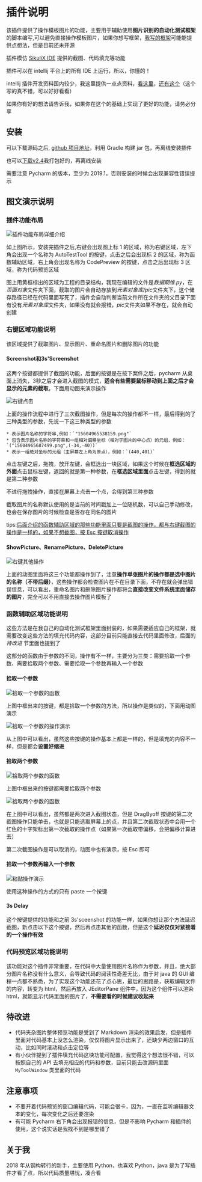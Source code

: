 # 插件说明

该插件提供了操作模板图片的功能，主要用于辅助使用**图片识别的自动化测试框架**的脚本编写,可以避免直接操作模板图片，如果你想写框架，[我写的框架](#https://testerhome.com/topics/19438)可能能提供点想法，但是目前还未开源

插件模仿 [SikuliX IDE](https://github.com/RaiMan/SikuliX1) 提供的截图、代码填充等功能

插件可以在 intellij 平台上的所有 IDE 上运行，所以，你懂的！

intellij 插件开发资料国内较少，我这里提供一点点资料，[看这里](https://github.com/judasn/IntelliJ-IDEA-Tutorial/blob/master/plugins-develop.md)，[还有这个](https://www.jianshu.com/c/9a9f5905f4a4?utm_source=desktop&utm_medium=notes-included-collection)（这个写的真不错，可以好好看看）

如果你有好的想法请告诉我，如果你在这个的基础上实现了更好的功能，请务必分享

## 安装

可以下载源码之后, [github 项目地址](https://github.com/xiaoshihu/intellijPlugin)，利用 Gradle 构建 jar 包，再离线安装插件

也可以[下载v2.4](https://github.com/xiaoshihu/intellijPlugin/releases/download/v2.4/AutoTestTool-2.4.jar)我打包好的，再离线安装

需要注意 Pycharm 的版本，至少为 2019.1，否则安装的时候会出现兼容性错误提示

## 图文演示说明

### 插件功能布局

![插件功能布局详细介绍](https://github.com/xiaoshihu/storage/raw/master/%E6%8F%92%E4%BB%B6%E5%8A%9F%E8%83%BD%E8%AF%A6%E7%BB%86%E5%B8%83%E5%B1%80%E4%BB%8B%E7%BB%8D.png)

如上图所示，安装完插件之后,右键会出现图上标 1 的区域，称为右键区域，左下角会出现一个名称为 AutoTestTool 的按键，点击之后会出现标 2 的区域，称为函数辅助区域，右上角会出现名称为 CodePreview 的按键，点击之后出现标 3 区域，称为代码预览区域

图上用黄框标出的区域为工程的目录结构，我现在编辑的文件是*数据期维.py*，在*页面对象*文件夹下面，截取的图片会自动存放到*元素对象库/pic*文件夹下，这个储存路径已经在代码里面写死了，插件会自动判断当前文件所在文件夹的父目录下面有没有*元素对象库*文件夹，如果没有就会报错，*pic*文件夹如果不存在，就会自动创建

### 右键区域功能说明

该区域提供了截取图片、显示图片、重命名图片和删除图片的功能

#### Screenshot和3s'Screenshot

这两个按键都提供了截图的功能，后面的按键是在按下案件之后，pycharm 从桌面上消失，3秒之后才会进入截图的模式，**适合有些需要鼠标移动到上面之后才会显示的元素的截取**，下面用动图来演示操作

![右键点击](https://github.com/xiaoshihu/storage/raw/master/%E5%8F%B3%E9%94%AE%E7%82%B9%E5%87%BB%E6%BC%94%E7%A4%BA%E5%8A%A8%E5%9B%BE.gif)

上面的操作流程中进行了三次截图操作，但是每次的操作都不一样，最后得到的了三种类型的参数，先说一下这三种类型的参数

    * 表示图片名称的字符串,例如：`"15604965538159.png"`
    * 包含表示图片名称的字符串和一组相对偏移坐标（相对于图片的中心点）的元组，例如：`("15604965687499.png",(-34,-40))`
    * 表示一组绝对坐标的元组（主屏幕左上角为原点），例如：`(440,401)`

点击左键之后，拖拽，放开左键，会框选出一块区域，如果这个时候在**框选区域的外面**点击鼠标左键，返回的就是第一种参数，在**框选区域里面**点击左键，得到的就是第二种参数

不进行拖拽操作，直接在屏幕上点击一个点，会得到第三种参数

截取图片的名称默认使用的是当前的时间戳加上一位随机数，可以自己手动修改，也会在保存图片的时候检查是否存在同名的图片

tips:<u>后面介绍的函数辅助区域的那些功能里面只要是截图的操作，都与右键截图的操作是一样的，如果不想截图，按 Esc 按键取消操作</u>

#### ShowPicture、RenamePicture、DeletePicture

![右键其他操作](https://github.com/xiaoshihu/storage/raw/master/%E5%8F%B3%E9%94%AE%E5%85%B6%E4%BB%96%E6%93%8D%E4%BD%9C%E6%BC%94%E7%A4%BA.gif)

上面的动图里面将这三个功能都操作到了，注意**操作单张图片的操作都是选中图片的名称（不带后缀）**，这些操作都会检查图片在不在目录下面，不存在就会弹出错误信息，可以看出，重命名图片和删除图片操作都将会**直接改变文件系统里面储存的图片**，完全可以不用直接去操作图片模板了

###  函数辅助区域功能说明

这些方法是在我自己的自动化测试框架里面封装的，如果需要适应自己的框架，就需要改变这些方法的填充代码内容，这部分目前只能直接去代码里面修改，后面的 *待改进* 节里面也提到了

这部分的函数由于参数的不同，操作有不一样，主要分为三类：需要拾取一个参数、需要拾取两个参数、需要拾取一个参数再输入一个参数

#### 拾取一个参数

![拾取一个参数的函数](https://github.com/xiaoshihu/storage/raw/master/%E6%8B%BE%E5%8F%96%E4%B8%80%E4%B8%AA%E5%8F%82%E6%95%B0%E5%87%BD%E6%95%B0.png)

上图中框出来的按键，都是拾取一个参数的方法，所以操作是类似的，下面用动图演示

![拾取一个参数的操作演示](https://github.com/xiaoshihu/storage/raw/master/%E6%8B%BE%E5%8F%96%E4%B8%80%E4%B8%AA%E5%8F%82%E6%95%B0%E6%93%8D%E4%BD%9C%E6%BC%94%E7%A4%BA.gif)

从上图中可以看出，虽然这些按键的操作基本上都是一样的，但是填充的内容不一样，但是都会**设置好缩进**

#### 拾取两个参数

![拾取两个参数的函数](https://github.com/xiaoshihu/storage/raw/master/%E6%8B%BE%E5%8F%96%E4%B8%A4%E4%B8%AA%E5%8F%82%E6%95%B0%E5%87%BD%E6%95%B0.png)

上图中框出来的按键都需要拾取两个参数

![拾取两个参数的函数](https://github.com/xiaoshihu/storage/raw/master/%E6%8B%BE%E5%8F%96%E4%B8%A4%E4%B8%AA%E5%8F%82%E6%95%B0%E6%93%8D%E4%BD%9C%E6%BC%94%E7%A4%BA.gif)

在上图中可以看出，虽然都是两次进入截图状态，但是 DragByoff 按键的第二次截图操作只能单击，也就是只能选取屏幕上的点，并且第二次截取状态中会用一个红色的十字架标出第一次截取的操作点（如果第一次截取带偏移，会把偏移计算进去）

第二次截图操作是可以取消的，动图中也有演示，按 Esc 即可

#### 拾取一个参数再输入一个参数

![粘贴操作演示](https://github.com/xiaoshihu/storage/raw/master/%E7%B2%98%E8%B4%B4%E5%86%85%E5%AE%B9%E6%93%8D%E4%BD%9C%E6%BC%94%E7%A4%BA.gif)

使用这种操作的方式的只有 paste 一个按键

#### 3s Delay

这个按键提供的功能和之前 3s'sceenshot 的功能一样，如果你想让那个方法延迟截图，新点击以下这个按键，然后再点击其他的函数，但是这个**延迟仅仅对紧接着的一个操作有效**

### 代码预览区域功能说明

该功能对这个插件非常重要，在代码中大量使用图片名称作为参数，并且，绝大部分图片名称没有什么意义，会导致代码的阅读性奇差无比，由于对 java 的  GUI 编程一点都不熟悉，为了实现这个功能还花了点心思，最后的思路是，获取编辑文件的内容，转变为 html，然后再放入 JEditorPane 组件中，因为这个组件可以渲染 html，就能显示代码里面的图片了，**不需要看的时候建议收起来**

## 待改进

* 代码夹杂图片整体预览功能是受到了 Markdown 渲染的效果启发，但是插件里面对代码基本上没怎么渲染，仅仅将图片显示出来了，还缺少两边窗口的互动，比如同时滚动和点击定位等
* 有小伙伴提到了插件填充代码这块功能可配置，我觉得这个想法很不错，可以按照自己的 API 去填充相应的代码和参数，目前只能去改源码里面 `MyToolWindow` 类里面的代码

## 注意事项

* 不要开着代码预览的窗口编辑代码，可能会很卡，因为，一直在监听编辑器文本的变化，每次变化之后还要渲染
* 有可能 Pycharm 右下角会出现报错的信息，但是不影响 Pycharm 和插件的使用，这个说实话是我找不到是哪里错了

## 关于我

2018 年从钢构转行的新手，主要使用 Python，也喜欢 Python，java 是为了写插件才看了点，所以代码质量堪忧，凑合看 
